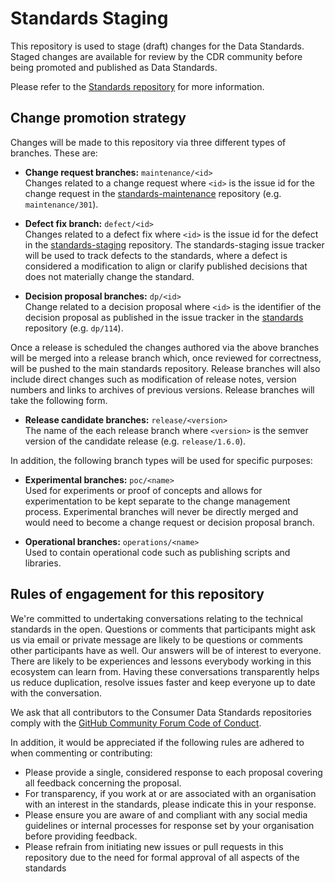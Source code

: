 # Standards Staging

This repository is used to stage (draft) changes for the Data Standards. Staged changes are available for review by the CDR community before being promoted and published as Data Standards.

Please refer to the [Standards repository](https://github.com/ConsumerDataStandardsAustralia/standards) for more information.

## Change promotion strategy

Changes will be made to this repository via three different types of branches. These are:

* **Change request branches:** `maintenance/<id>`<br>
Changes related to a change request where `<id>` is the issue id for the change request in the [standards-maintenance](https://github.com/ConsumerDataStandardsAustralia/standards-maintenance) repository (e.g. `maintenance/301`).
 
* **Defect fix branch:** `defect/<id>`<br>
Changes related to a defect fix where `<id>` is the issue id for the defect in the [standards-staging](https://github.com/ConsumerDataStandardsAustralia/standards-staging) repository. The standards-staging issue tracker will be used to track defects to the standards, where a defect is considered a modification to align or clarify published decisions that does not materially change the standard.

* **Decision proposal branches:** `dp/<id>`<br>
Change related to a decision proposal where `<id>` is the identifier of the decision proposal as published in the issue tracker in the [standards](https://github.com/ConsumerDataStandardsAustralia/standards) repository (e.g. `dp/114`).

Once a release is scheduled the changes authored via the above branches will be merged into a release branch which, once reviewed for correctness, will be pushed to the main standards repository. Release branches will also include direct changes such as modification of release notes, version numbers and links to archives of previous versions. Release branches will take the following form.

* **Release candidate branches:** `release/<version>`<br>
The name of the each release branch where `<version>` is the semver version of the candidate release (e.g. `release/1.6.0`).
 
In addition, the following branch types will be used for specific purposes:

* **Experimental branches:** `poc/<name>`<br>
Used for experiments or proof of concepts and allows for experimentation to be kept separate to the change management process. Experimental branches will never be directly merged and would need to become a change request or decision proposal branch.

* **Operational branches:** `operations/<name>`<br>
Used to contain operational code such as publishing scripts and libraries.

## Rules of engagement for this repository

We're committed to undertaking conversations relating to the technical standards in the open. Questions or comments that participants might ask us via email or private message are likely to be questions or comments other participants have as well. Our answers will be of interest to everyone. There are likely to be experiences and lessons everybody working in this ecosystem can learn from. Having these conversations transparently helps us reduce duplication, resolve issues faster and keep everyone up to date with the conversation.

We ask that all contributors to the Consumer Data Standards repositories comply with the [GitHub Community Forum Code of Conduct](https://help.github.com/articles/github-community-forum-code-of-conduct/).

In addition, it would be appreciated if the following rules are adhered to when commenting or contributing:
* Please provide a single, considered response to each proposal covering all feedback concerning the proposal.
* For transparency, if you work at or are associated with an organisation with an interest in the standards, please indicate this in your response.
* Please ensure you are aware of and compliant with any social media guidelines or internal processes for response set by your organisation before providing feedback.
* Please refrain from initiating new issues or pull requests in this repository due to the need for formal approval of all aspects of the standards
